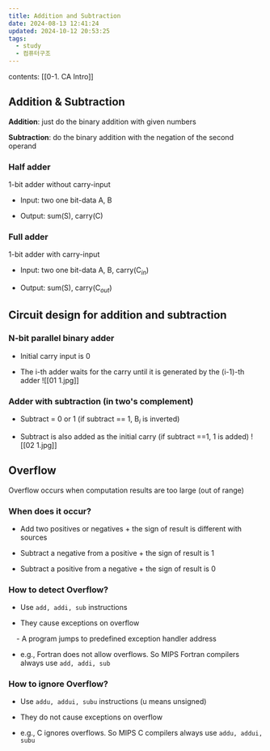 ```yaml
---
title: Addition and Subtraction
date: 2024-08-13 12:41:24
updated: 2024-10-12 20:53:25
tags:
  - study
  - 컴퓨터구조
---
```

contents: [[0-1. CA Intro]]

## Addition & Subtraction

**Addition**: just do the binary addition with given numbers </br>

**Subtraction**: do the binary addition with the negation of the second operand

### Half adder

1-bit adder without carry-input

- Input: two one bit-data A, B

- Output: sum(S), carry(C)

  

### Full adder

1-bit adder with carry-input

- Input: two one bit-data A, B, carry(C$_{in}$)

- Output: sum(S), carry(C$_{out}$)

  

## Circuit design for addition and subtraction

### N-bit parallel binary adder

- Initial carry input is 0

- The i-th adder waits for the carry until it is generated by the (i-1)-th adder
![[01 1.jpg]]


  

### Adder with subtraction (in two's complement)

- Subtract = 0 or 1 (if subtract == 1, B$_i$ is inverted)

- Subtract is also added as the initial carry (if subtract ==1, 1 is added)
![[02 1.jpg]]


  

## Overflow

Overflow occurs when computation results are too large (out of range)

  

### When does it occur?

- Add two positives or negatives + the sign of result is different with sources

- Subtract a negative from a positive + the sign of result is 1

- Subtract a positive from a negative + the sign of result is 0

  

### How to detect Overflow?

- Use `add, addi, sub` instructions

- They cause exceptions on overflow

    - A program jumps to predefined exception handler address

- e.g., Fortran does not allow overflows. So MIPS Fortran compilers always use `add, addi, sub`

  

### How to ignore Overflow?

- Use `addu, addui, subu` instructions (u means unsigned)

- They do not cause exceptions on overflow

- e.g., C ignores overflows. So MIPS C compilers always use `addu, addui, subu`